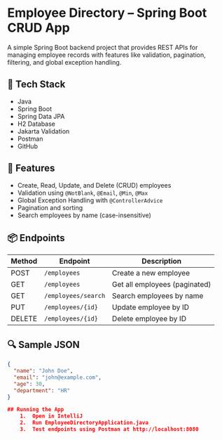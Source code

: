 # Employee Directory – Spring Boot CRUD App

A simple Spring Boot backend project that provides REST APIs for managing employee records with features like validation, pagination, filtering, and global exception handling.

## 🔧 Tech Stack
- Java
- Spring Boot
- Spring Data JPA
- H2 Database
- Jakarta Validation
- Postman
- GitHub

## 📁 Features
- Create, Read, Update, and Delete (CRUD) employees
- Validation using `@NotBlank`, `@Email`, `@Min`, `@Max`
- Global Exception Handling with `@ControllerAdvice`
- Pagination and sorting
- Search employees by name (case-insensitive)

## 📦 Endpoints

| Method | Endpoint               | Description                     |
|--------|------------------------|---------------------------------|
| POST   | `/employees`           | Create a new employee           |
| GET    | `/employees`           | Get all employees (paginated)   |
| GET    | `/employees/search`    | Search employees by name        |
| PUT    | `/employees/{id}`      | Update employee by ID           |
| DELETE | `/employees/{id}`      | Delete employee by ID           |

## 🔍 Sample JSON
```json
{
  "name": "John Doe",
  "email": "john@example.com",
  "age": 30,
  "department": "HR"
}

## Running the App
	1.	Open in IntelliJ
	2.	Run EmployeeDirectoryApplication.java
	3.	Test endpoints using Postman at http://localhost:8080

